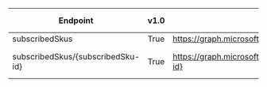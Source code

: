 | Endpoint | v1.0 | V1.0-Url | v1.0-Methods | beta | Beta-Url | Beta-Methods | Path | Root | Children | Segment |
| ----------| ----------| ----------| ----------| ----------| ----------| ----------| ----------| ----------| ----------| ----------|
| subscribedSkus| True| https://graph.microsoft.com/v1.0/subscribedSkus| Get Post| True| https://graph.microsoft.com/beta/subscribedSkus| Get Post| subscribedSkus| subscribedSkus| 1| subscribedSkus|
| subscribedSkus/{subscribedSku-id}| True| https://graph.microsoft.com/v1.0/subscribedSkus/{subscribedSku-id}| Get Patch Delete| True| https://graph.microsoft.com/beta/subscribedSkus/{subscribedSku-id}| Get Patch Delete| subscribedSkus {subscribedSku-id}| subscribedSkus| 0| {subscribedSku-id}|
